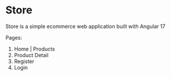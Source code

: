 # Store

Store is a simple ecommerce web application built with Angular 17

Pages:
1. Home | Products
2. Product Detail
3. Register
4. Login
